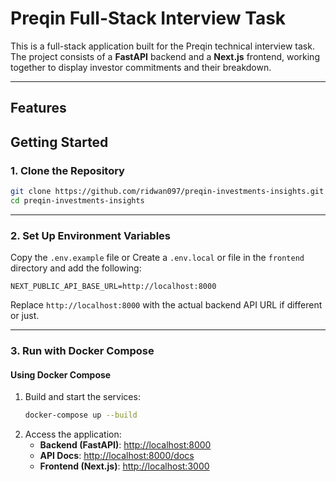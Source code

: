 # Preqin Full-Stack Interview Task

This is a full-stack application built for the Preqin technical interview task. The project consists of a **FastAPI** backend and a **Next.js** frontend, working together to display investor commitments and their breakdown.

---

## Features

## Getting Started

### **1. Clone the Repository**

```bash
git clone https://github.com/ridwan097/preqin-investments-insights.git
cd preqin-investments-insights
```

---

### **2. Set Up Environment Variables**

Copy the `.env.example` file or Create a `.env.local` or file in the `frontend` directory and add the following:

```env
NEXT_PUBLIC_API_BASE_URL=http://localhost:8000
```

Replace `http://localhost:8000` with the actual backend API URL if different or just.

---

### **3. Run with Docker Compose**

#### **Using Docker Compose**

1. Build and start the services:
   ```bash
   docker-compose up --build
   ```
2. Access the application:
   - **Backend (FastAPI)**: [http://localhost:8000](http://localhost:8000)
   - **API Docs**: [http://localhost:8000/docs](http://localhost:8000/docs)
   - **Frontend (Next.js)**: [http://localhost:3000](http://localhost:3000)

